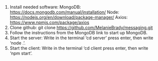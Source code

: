 1.	Install needed software: 
    MongoDB: https://docs.mongodb.com/manual/installation/
    Node: https://nodejs.org/en/download/package-manager/
    Axios: https://www.npmjs.com/package/axios
2.	Clone github: git clone https://github.com/MelanieBrady/messaging.git
3.	Follow the instructions from the MongoDB link to start up MongoDB.
4.	Start the server: Write in the terminal ‘cd server’ press enter, then write ‘node .’.
5.	Start the client: Write in the terminal ‘cd client press enter, then write ‘npm start’.
